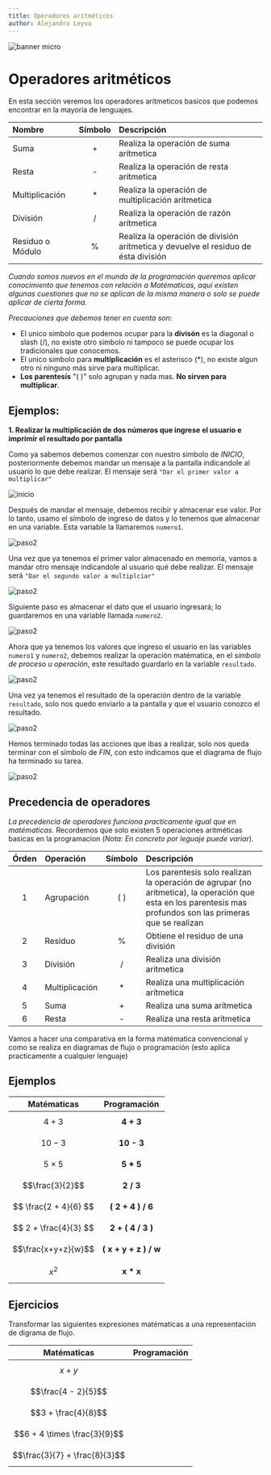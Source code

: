 ```yaml
---
title: Operadores aritméticos
author: Alejandro Leyva
---
```


![banner micro](https://www.alejandro-leyva.com/micro-21/web/imgs/banner.png)

# Operadores aritméticos

En esta sección veremos los operadores arítmeticos basicos que podemos encontrar en la mayoria de lenguajes.

Nombre | Símbolo | Descripción
:-|:-:|:-
Suma| + | Realiza la operación de suma arítmetica
Resta| - | Realiza la operación de resta arítmetica
Multiplicación| * | Realiza la operación de multiplicación arítmetica
División| / | Realiza la operación de razón arítmetica
Residuo o Módulo| % | Realiza la operación de división arítmetica y devuelve el residuo de ésta división

*Cuando somos nuevos en el mundo de la programación queremos aplicar conocimiento que tenemos con relación a Matématicas, aquí existen algunas cuestiones que no se aplican de la misma manera o solo se puede aplicar de cierta forma.*

*Precauciones que debemos tener en cuenta son:*

- El unico simbolo que podemos ocupar para la **divisón** es la diagonal o slash (/), no existe otro simbolo ni tampoco se puede ocupar los tradicionales que conocemos.
- El unico simbolo para **multiplicación** es el asterisco (\*), no existe algun otro ni ninguno más sirve para multiplicar.
- **Los parentesís** "( )" solo agrupan y nada mas. **No sirven para multiplicar**. 

## Ejemplos:

**1. Realizar la multiplicación de dos números que ingrese el usuario e imprimir el resultado por pantalla**

Como ya sabemos debemos comenzar con nuestro simbolo de *INICIO*, posteriormente debemos mandar un mensaje a la pantalla indicandole al usuario lo que debe realizar. El mensaje será `"Dar el primer valor a multiplicar"`

![inicio](./img/e3_p2.png)

Después de mandar el mensaje, debemos recibir y almacenar ese valor. Por lo tanto, usamo el símbolo de ingreso de datos y lo tenemos que almacenar en una variable. Esta variable la llamaremos `numero1`.

![paso2](./img/e3_p3.png)

Una vez que ya tenemos el primer valor almacenado en memoria, vamos a mandar otro mensaje indicandole al usuario qué debe realizar. El mensaje será `"Dar el segundo valor a multiplciar"`

![paso2](./img/e3_p4.png)

Siguiente paso es almacenar el dato que el usuario ingresará; lo guardaremos en una variable llamada `numero2`.

![paso2](./img/e3_p5.png)

Ahora que ya tenemos los valores que ingreso el usuario en las variables `numero1` y `numero2`, debemos realizar la operación matématica, en el *símbolo de proceso u operación*, este resultado guardarlo en la variable `resultado`.

![paso2](./img/e3_p6.png)

Una vez ya tenemos el resultado de la operación dentro de la variable `resultado`, solo nos quedo enviarlo a la pantalla y que el usuario conozco el resultado.

![paso2](./img/e3_p7.png)

Hemos terminado todas las acciones que ibas a realizar, solo nos queda terminar con el símbolo de *FIN*, con esto indicamos que el diagrama de flujo ha terminado su tarea.

![paso2](./img/e3_p8.png)

## Precedencia de operadores

*La precedencia de operadores funciona practicamente igual que en matématicas.* Recordemos que solo existen 5 operaciones aritméticas basicas en la programacion (*Nota: En concreto por leguaje puede variar*). 

Órden|Operación| Símbolo| Descripción
:-:|:-|:-:|:-
1|Agrupación| ( ) | Los parentesis solo realizan la operación de agrupar (no arítmetica), la operación que esta en los parentesis mas profundos son las primeras que se realizan
2|Residuo|%| Obtiene el residuo de una división
3|División|/| Realiza una división arítmetica
4|Multiplicación|\*| Realiza una multiplicación arítmetica
5|Suma|+| Realiza una suma arítmetica
6|Resta|-| Realiza una resta arítmetica

Vamos a hacer una comparativa en la forma matématica convencional y como se realiza en diagramas de flujo o programación (esto aplica practicamente a cualquier lenguaje)

## Ejemplos

Matématicas | Programación
-|:-:
$$4+3$$|**4 + 3**
$$10-3$$|**10 - 3**
$$5\times 5$$| **5 \* 5**
$$\frac{3}{2}$$| **2 / 3**
$$ \frac{2 + 4}{6} $$| **( 2 + 4 ) / 6**
$$ 2 +  \frac{4}{3} $$| **2 + ( 4 / 3 )**
$$\frac{x+y+z}{w}$$| **( x  + y + z ) / w**
$$x ^2$$| **x \* x**

## Ejercicios 

Transformar las siguientes expresiones matématicas a una representación de digrama de flujo.

Matématicas | Programación
-|- 
$$x + y $$| 
$$\frac{4 - 2}{5}$$| 
$$3 + \frac{4}{8}$$| 
$$6 + 4 \times \frac{3}{9}$$| 
$$\frac{3}{7} + \frac{8}{3}$$| 